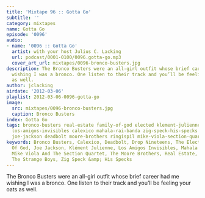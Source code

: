 ```yaml
---
title: 'Mixtape 96 :: Gotta Go'
subtitle: ''
category: mixtapes
name: Gotta Go
episode: '0096'
audio:
- name: '0096 :: Gotta Go'
  artist: with your host Julius C. Lacking
  url: podcast/0001-0100/0096.gotta-go.mp3
  cover_art_url: mixtapes/0096-bronco-busters.jpg
description: The Bronco Busters were an all-girl outfit whose brief career had me
  wishing I was a bronco. One listen to their track and you’ll be feeling your oats
  as well.
author: jclacking
airdate: '2012-03-06'
playlist: 2012-03-06-0096-gotta-go
image:
  src: mixtapes/0096-bronco-busters.jpg
  caption: Bronco Busters
index: Gotta Go
tags: bronco-busters real-estate family-of-god elected klement-julienne strange-boys
  los-amigos-invisibles calexico mahala-rai-banda zig-speck-his-specks drop-nineteens
  joe-jackson deadbolt moore-brothers ringispil mike-viola-section-quartet
keywords: Bronco Busters, Calexico, Deadbolt, Drop Nineteens, The Elected, Family
  Of God, Joe Jackson, Klément Julienne, Los Amigos Invisibles, Mahala Rai Banda,
  Mike Viola And The Section Quartet, The Moore Brothers, Real Estate, Ringišpil,
  The Strange Boys, Zig Speck &amp; His Specks
---
```

The Bronco Busters were an all-girl outfit whose brief career had me wishing I was a bronco. One listen to their track and you’ll be feeling your oats as well.
